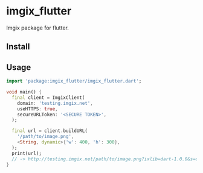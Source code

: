 # imgix_flutter

Imgix package for flutter.

## Install

## Usage

```dart
import 'package:imgix_flutter/imgix_flutter.dart';

void main() {
  final client = ImgixClient(
    domain: 'testing.imgix.net',
    useHTTPS: true,
    secureURLToken: '<SECURE TOKEN>',
  );

  final url = client.buildURL(
    '/path/to/image.png',
    <String, dynamic>{'w': 400, 'h': 300},
  );
  print(url);
  // -> http://testing.imgix.net/path/to/image.png?ixlib=dart-1.0.0&s=d989ab7de53535886b09183a43f801aa
}
```